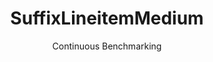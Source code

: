 ---
layout: default
title: SuffixLineitemMedium
subtitle: Continuous Benchmarking
selected: Suffix_Tpch
expanded: Benchmarking
benchmark: /individual_results/SuffixLineitemMedium.html
---